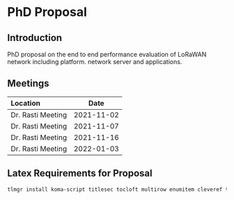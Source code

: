 # PhD Proposal

## Introduction

PhD proposal on the end to end performance evaluation of LoRaWAN network including platform. network server and applications.

## Meetings

| Location          |    Date    |
| :---------------- | :--------: |
| Dr. Rasti Meeting | 2021-11-02 |
| Dr. Rasti Meeting | 2021-11-07 |
| Dr. Rasti Meeting | 2021-11-16 |
| Dr. Rasti Meeting | 2022-01-03 |

## Latex Requirements for Proposal

```sh
tlmgr install koma-script titlesec tocloft multirow enumitem cleveref tocbibind xypic
```
